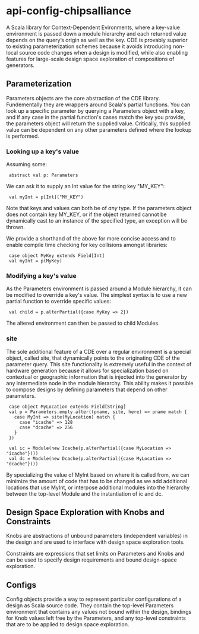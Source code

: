 # api-config-chipsalliance
A Scala library for Context-Dependent Evironments, where a key-value environment is passed down a module hierarchy and each returned value depends on the query’s origin as well as the key. CDE is provably superior to existing parameterization schemes because it avoids introducing non-local source code changes when a design is modified, while also enabling features for large-scale design space exploration of compositions of generators.

## Parameterization

Parameters objects are the core abstraction of the CDE library.
Fundementally they are wrappers around Scala's partial functions.
You can look up a specific parameter by querying a Parameters object with a key, and if any case in the partial function's cases match the key you provide, the parameters object will return the supplied value. Critically, this supplied value can be dependent on any other parameters defined where the lookup is performed.

### Looking up a key's value

Assuming some:

     abstract val p: Parameters

We can ask it to supply an Int value for the string key "MY_KEY":

     val myInt = p[Int]("MY_KEY")

Note that keys and values can both be of *any* type. If the parameters object does not contain key MY_KEY, or if the object returned cannot be dynamically cast to an instance of the specified type, an exception will be thrown.

We provide a shorthand of the above for more concise access and to enable compile time checking for key collisions amongst libraries:

     case object MyKey extends Field[Int]
     val myInt = p(MyKey)

### Modifying a key's value

As the Parameters environment is passed around a Module hierarchy, it can be modified to override a key's value.
The simplest syntax is to use a new partial function to override specific values:

     val child = p.alterPartial({case MyKey => 2})

The altered environment can then be passed to child Modules.

### site

The sole additional feature of a CDE over a regular environment is a special object, called site, that dynamically points to the originating CDE of the parameter query.
This site functionality is extremely useful in the context of hardware generation because it allows for specialization based on contextual or geographic information that is injected into the generator by any intermediate node in the module hierarchy. This ability makes it possible to compose designs by defining parameters that depend on other parameters.

     case object MyLocation extends Field[String]
     val p = Parameters.empty.alter((pname, site, here) => pname match {
       case MyInt => site(MyLocation) match {
         case "icache" => 128
         case "dcache" => 256
       }
     })

     val ic = Module(new Icache(p.alterPartial({case MyLocation => "icache"})))
     val dc = Module(new Dcache(p.alterPartial({case MyLocation => "dcache"})))

By specializing the value of MyInt based on where it is called from, we can minimize the amount of code that has to be changed as we add additional locations that use MyInt, or interpose additional modules into the hierarchy between the top-level Module and the instantiation of ic and dc.

## Design Space Exploration with Knobs and Constraints

Knobs are abstractions of unbound parameters (independent variables) in the design and are used to interface with design space exploration tools.

Constraints are expressions that set limits on Parameters and Knobs and can be used to specify design requirements and bound design-space exploration.

## Configs

Config objects provide a way to represent particular configurations of a design as Scala source code. They contain the top-level Parameters environment that contains any values not bound within the design, bindings for Knob values left free by the Parameters, and any top-level constraints that are to be applied to design space exploration.
